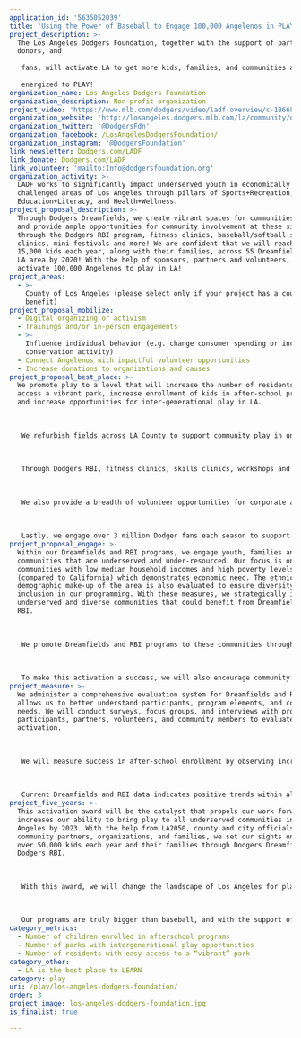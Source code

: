 ```yaml
---
application_id: '5635052039'
title: 'Using the Power of Baseball to Engage 100,000 Angelenos in PLAY!'
project_description: >-
  The Los Angeles Dodgers Foundation, together with the support of partners,
  donors, and
   
   fans, will activate LA to get more kids, families, and communities active and
   
   energized to PLAY!
organization_name: Los Angeles Dodgers Foundation
organization_description: Non-profit organization
project_video: 'https://www.mlb.com/dodgers/video/ladf-overview/c-1866876583?tid=80228278'
organization_website: 'http://losangeles.dodgers.mlb.com/la/community/dodgers-foundation/'
organization_twitter: '@DodgersFdn'
organization_facebook: /LosAngelesDodgersFoundation/
organization_instagram: '@DodgersFoundation'
link_newsletter: Dodgers.com/LADF
link_donate: Dodgers.com/LADF
link_volunteer: 'mailto:Info@dodgersfoundation.org'
organization_activity: >-
  LADF works to significantly impact underserved youth in economically
  challenged areas of Los Angeles through pillars of Sports+Recreation,
  Education+Literacy, and Health+Wellness.
project_proposal_description: >-
  Through Dodgers Dreamfields, we create vibrant spaces for communities to play
  and provide ample opportunities for community involvement at these sites,
  through the Dodgers RBI program, fitness clinics, baseball/softball skills
  clinics, mini-festivals and more! We are confident that we will reach over
  15,000 kids each year, along with their families, across 55 Dreamfields in the
  LA area by 2020! With the help of sponsors, partners and volunteers, we will
  activate 100,000 Angelenos to play in LA!
project_areas:
  - >-
    County of Los Angeles (please select only if your project has a countywide
    benefit)
project_proposal_mobilize:
  - Digital organizing or activism
  - Trainings and/or in-person engagements
  - >-
    Influence individual behavior (e.g. change consumer spending or increase
    conservation activity)
  - Connect Angelenos with impactful volunteer opportunities
  - Increase donations to organizations and causes
project_proposal_best_place: >-
  We promote play to a level that will increase the number of residents that
  access a vibrant park, increase enrollment of kids in after-school programs,
  and increase opportunities for inter-generational play in LA.
   
   
   
   We refurbish fields across LA County to support community play in underserved communities through Dreamfields. At these fields, we set the stage to play baseball/softball by adding stadium aesthetics to existing fields, planting new sod, and upgrading backstops, dugouts and benches to make parks a safer place to play baseball/softball in the community. Our data shows that these revitalized fields have the power to create vibrant play spaces, as well as cultivate safe and centralized environments for communities to play.
   
   
   
   Through Dodgers RBI, fitness clinics, skills clinics, workshops and community events, we promote programs that are necessary to sustain park activity and ensure these spaces remain vibrant parks for the community. With RBI, we provide underserved communities with equipment and program resources that are necessary for youth ages (5-18) to play baseball/softball in LA. Here, youth are able to participate in a positive recreational activity after-school, alongside their peers. To engage adults in RBI, we provide training to coaches, parents and park administrators to empower them to be better role models and leaders for their community. We encourage them to share their experience with us, and each other, to inform program design and improvements. We also provide them access to LeagueApps, an online sports registration and communication platform, to stay informed of program activities at Dreamfields, within RBI, and in the community. LeagueApps allows park staff to share announcements of upcoming events at their local park so as to drive digital organizing efforts in the places where they live. Collectively, these efforts engage the community to be active in play and to participate in inter-generational programming at Dreamfields and RBI.
   
   
   
   We also provide a breadth of volunteer opportunities for corporate and community volunteers at Dreamfields sites and RBI activities. Volunteers participate in registration and coordination of special events, such as community service days to further promote their involvement in the community and invest in play-related programs. Additionally, we collaborate with numerous fitness, sports, and play-oriented organizations to promote play in the community through fitness clinics, skills clinics and coach development workshops. These collaborations further engage youth in after-school programs, build cohesive community identity, reinforce play in our programming, and contribute to the vibrancy of the park that supports a play-active LA.
   
   
   
   Lastly, we engage over 3 million Dodger fans each season to support play and donate to our cause. At Dodger games, we interact with fans to enhance awareness of our mission and to get them activated for play in LA through individual giving opportunities.
project_proposal_engage: >-
  Within our Dreamfields and RBI programs, we engage youth, families and
  communities that are underserved and under-resourced. Our focus is on
  communities with low median household incomes and high poverty levels
  (compared to California) which demonstrates economic need. The ethnic/racial
  demographic make-up of the area is also evaluated to ensure diversity and
  inclusion in our programming. With these measures, we strategically identify
  underserved and diverse communities that could benefit from Dreamfields and
  RBI.
   
   
   
   We promote Dreamfields and RBI programs to these communities through use of our social media accounts, which reaches over 35,000 followers. Dodgers baseball branding is also placed on program uniforms, equipment, promotional materials, scoreboards and banners, to engage the community and appeal to the Dodger fan in everyone. We are able to further promote this activation to Dodger fans by marketing it through Dodger events, flyers, videos, in-game announcements and merchandise. Events that we will market are: RBI festivals, fitness clinics, skills clinics, Dreamfields dedications, community service days, volunteer and donation opportunities. With such a prolific brand, we are able to elevate our programs and social media presence to activate the community for play.
   
   
   
   To make this activation a success, we will also encourage community partners, sponsors, volunteers, and organizations to promote these events, so as to serve as activators for play.
project_measure: >-
  We administer a comprehensive evaluation system for Dreamfields and RBI, which
  allows us to better understand participants, program elements, and community
  needs. We will conduct surveys, focus groups, and interviews with program
  participants, partners, volunteers, and community members to evaluate this
  activation.
   
   
   
   We will measure success in after-school enrollment by observing increase attendance in RBI, community events, fitness clinics, skills clinics, trainings and workshops. We will measure access to vibrant park by observing positive trends in park attendance, surrounding neighborhood, park safety, park atmosphere, park usage, park activities through recreation center, community service, sports program recruitment, and field maintenance. We will measure success in inter-generational opportunities for play with positive trends in coaches attendance at training, coaches certified in coaching, attitude towards coaches and adults in program, satisfaction of program among coaches and parents, and parental involvement. Success with Angeleno engagement will be observed by increase in individual donations from in-stadium fundraising, corporate and community volunteerism, and use of LeagueApps. Positive attitudes and satisfaction from program supporters will also be evaluated as a metric of engagement. 
   
   
   
   Current Dreamfields and RBI data indicates positive trends within all these measures, giving us the confidence to continue this success throughout our activation.
project_five_years: >-
  This activation award will be the catalyst that propels our work forward and
  increases our ability to bring play to all underserved communities in Los
  Angeles by 2023. With the help from LA2050, county and city officials,
  community partners, organizations, and families, we set our sights on serving
  over 50,000 kids each year and their families through Dodgers Dreamfields and
  Dodgers RBI.
   
   
   
   With this award, we will change the landscape of Los Angeles for play and activate a community effort that is dedicated to fostering, building, and promoting infrastructure, as well as opportunities for play in Los Angeles. Within the next five years, we hope to not only get 100,000 Angelenos involved in play, but to remain committed to play initiatives in their community, by supporting the play movement of the future. 
   
   
   
   Our programs are truly bigger than baseball, and with the support of dedicated collaborators and community partners, we will promote PLAY in LA, for years to come!
category_metrics:
  - Number of children enrolled in afterschool programs
  - Number of parks with intergenerational play opportunities
  - Number of residents with easy access to a “vibrant” park
category_other:
  - LA is the best place to LEARN
category: play
uri: /play/los-angeles-dodgers-foundation/
order: 3
project_image: los-angeles-dodgers-foundation.jpg
is_finalist: true

---
```

